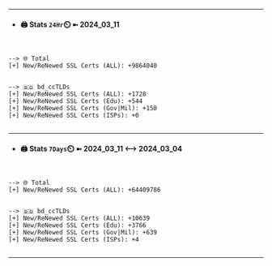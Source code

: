 

---
- #### 🖨️ **Stats** `24Hr`⏲️ ➼ 2024_03_11
```console


--> 🌐 Total
[+] New/ReNewed SSL Certs (ALL): +9864040


--> 🇧🇩 bd_ccTLDs
[+] New/ReNewed SSL Certs (ALL): +1728
[+] New/ReNewed SSL Certs (Edu): +544
[+] New/ReNewed SSL Certs (Gov|Mil): +150
[+] New/ReNewed SSL Certs (ISPs): +0


```

---
- #### 🖨️ **Stats** `7Days`⏲️ ➼ 2024_03_11 <--> 2024_03_04
```console


--> 🌐 Total
[+] New/ReNewed SSL Certs (ALL): +64409786


--> 🇧🇩 bd_ccTLDs
[+] New/ReNewed SSL Certs (ALL): +10639
[+] New/ReNewed SSL Certs (Edu): +3766
[+] New/ReNewed SSL Certs (Gov|Mil): +639
[+] New/ReNewed SSL Certs (ISPs): +4


```

---


